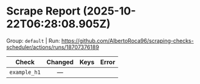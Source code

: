 # Scrape Report (2025-10-22T06:28:08.905Z)

Group: `default`  |  Run: https://github.com/AlbertoRoca96/scraping-checks-scheduler/actions/runs/18707376189

| Check | Changed | Keys | Error |
|---|:---:|:--|:--|
| `example_h1` | — |  |  |
